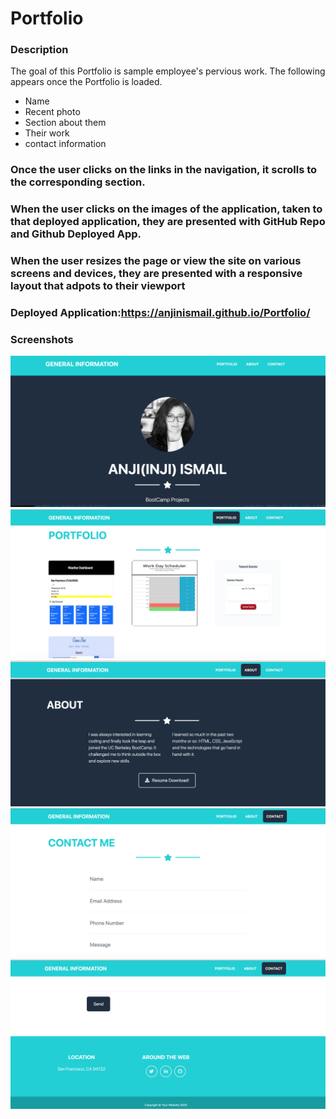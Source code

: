 # Portfolio

### Description

The goal of this Portfolio is sample employee's pervious work. The following appears once the Portfolio is loaded.

- Name
- Recent photo
- Section about them
- Their work
- contact information

### Once the user clicks on the links in the navigation, it scrolls to the corresponding section.
### When the user clicks on the images of the application, taken to that deployed application, they are presented with GitHub Repo and Github Deployed App.
### When the user resizes the page or view the site on various screens and devices, they are presented with a responsive layout that adpots to their viewport

### Deployed Application:https://anjinismail.github.io/Portfolio/

### Screenshots 
<img src = "https://github.com/AnjinIsmail/Portfolio/blob/master/assets/img/1.png">
<img src= "https://github.com/AnjinIsmail/Portfolio/blob/master/assets/img/2.png">
<img src="https://github.com/AnjinIsmail/Portfolio/blob/master/assets/img/3.png">
<img src="https://github.com/AnjinIsmail/Portfolio/blob/master/assets/img/4.png">
<img src= "https://github.com/AnjinIsmail/Portfolio/blob/master/assets/img/5.png">
